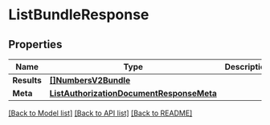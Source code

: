 # ListBundleResponse

## Properties

Name | Type | Description | Notes
------------ | ------------- | ------------- | -------------
**Results** | [**[]NumbersV2Bundle**](NumbersV2Bundle.md) |  |[optional] 
**Meta** | [**ListAuthorizationDocumentResponseMeta**](ListAuthorizationDocumentResponseMeta.md) |  |[optional] 

[[Back to Model list]](../README.md#documentation-for-models) [[Back to API list]](../README.md#documentation-for-api-endpoints) [[Back to README]](../README.md)


